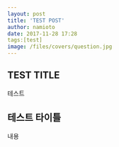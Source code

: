 ```yaml
---
layout: post
title: 'TEST POST'
author: namioto
date: 2017-11-28 17:28
tags:[test]
image: /files/covers/question.jpg
---
```

## TEST TITLE

테스트
<!--more-->

## 테스트 타이틀

내용
